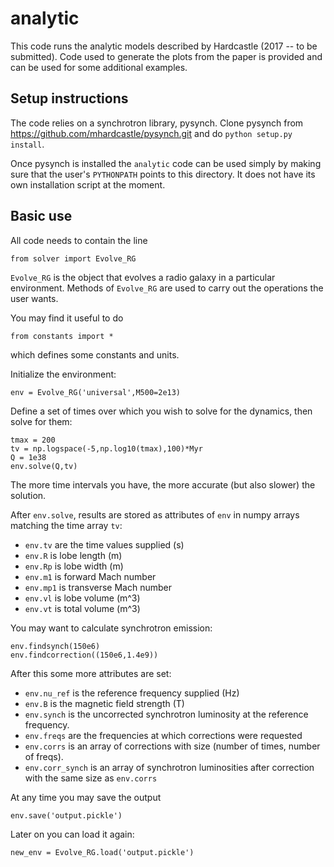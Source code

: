 # analytic

This code runs the analytic models described by Hardcastle (2017 -- to
be submitted). Code used to generate the plots from the paper is
provided and can be used for some additional examples.

## Setup instructions

The code relies on a synchrotron library, pysynch. Clone pysynch from
https://github.com/mhardcastle/pysynch.git
and do `python setup.py install`.

Once pysynch is installed the `analytic` code can be used simply by
making sure that the user's `PYTHONPATH` points to this directory. It
does not have its own installation script at the moment.

## Basic use

All code needs to contain the line

```from solver import Evolve_RG```

`Evolve_RG` is the object that evolves a radio galaxy in a particular
environment. Methods of `Evolve_RG` are used to carry out the
operations the user wants.

You may find it useful to do

```
from constants import *
```

which defines some constants and units.

Initialize the environment:

```
env = Evolve_RG('universal',M500=2e13)
```

Define a set of times over which you wish to solve for the dynamics,
then solve for them:

```
tmax = 200
tv = np.logspace(-5,np.log10(tmax),100)*Myr
Q = 1e38
env.solve(Q,tv)
```

The more time intervals you have, the more accurate (but also slower)
the solution.

After `env.solve`, results are stored as attributes of `env` in numpy
arrays matching the time array `tv`:

* `env.tv` are the time values supplied (s)
* `env.R` is lobe length (m)
* `env.Rp` is lobe width (m)
* `env.m1` is forward Mach number
* `env.mp1` is transverse Mach number 
* `env.vl` is lobe volume (m^3)
* `env.vt` is total volume (m^3)

You may want to calculate synchrotron emission:

```
env.findsynch(150e6)
env.findcorrection((150e6,1.4e9))
```

After this some more attributes are set:

* `env.nu_ref` is the reference frequency supplied (Hz)
* `env.B` is the magnetic field strength (T)
* `env.synch` is the uncorrected synchrotron luminosity at the
  reference frequency.
* `env.freqs` are the frequencies at which corrections were requested
* `env.corrs` is an array of corrections with size (number of times, number of freqs).
* `env.corr_synch` is an array of synchrotron luminosities after
  correction with the same size as `env.corrs`

At any time you may save the output

```
env.save('output.pickle')
```

Later on you can load it again:

```
new_env = Evolve_RG.load('output.pickle')
```
